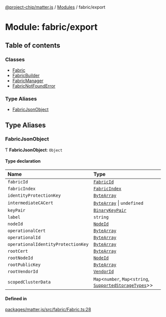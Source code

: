 [@project-chip/matter.js](../README.md) / [Modules](../modules.md) / fabric/export

# Module: fabric/export

## Table of contents

### Classes

- [Fabric](../classes/fabric_export.Fabric.md)
- [FabricBuilder](../classes/fabric_export.FabricBuilder.md)
- [FabricManager](../classes/fabric_export.FabricManager.md)
- [FabricNotFoundError](../classes/fabric_export.FabricNotFoundError.md)

### Type Aliases

- [FabricJsonObject](fabric_export.md#fabricjsonobject)

## Type Aliases

### FabricJsonObject

Ƭ **FabricJsonObject**: `Object`

#### Type declaration

| Name | Type |
| :------ | :------ |
| `fabricId` | [`FabricId`](datatype_export.md#fabricid) |
| `fabricIndex` | [`FabricIndex`](datatype_export.md#fabricindex) |
| `identityProtectionKey` | [`ByteArray`](util_export.md#bytearray-1) |
| `intermediateCACert` | [`ByteArray`](util_export.md#bytearray-1) \| `undefined` |
| `keyPair` | [`BinaryKeyPair`](crypto_export.md#binarykeypair) |
| `label` | `string` |
| `nodeId` | [`NodeId`](datatype_export.md#nodeid) |
| `operationalCert` | [`ByteArray`](util_export.md#bytearray-1) |
| `operationalId` | [`ByteArray`](util_export.md#bytearray-1) |
| `operationalIdentityProtectionKey` | [`ByteArray`](util_export.md#bytearray-1) |
| `rootCert` | [`ByteArray`](util_export.md#bytearray-1) |
| `rootNodeId` | [`NodeId`](datatype_export.md#nodeid) |
| `rootPublicKey` | [`ByteArray`](util_export.md#bytearray-1) |
| `rootVendorId` | [`VendorId`](datatype_export.md#vendorid) |
| `scopedClusterData` | `Map`<`number`, `Map`<`string`, [`SupportedStorageTypes`](storage_export.md#supportedstoragetypes)\>\> |

#### Defined in

[packages/matter.js/src/fabric/Fabric.ts:28](https://github.com/project-chip/matter.js/blob/16d5b0d/packages/matter.js/src/fabric/Fabric.ts#L28)
